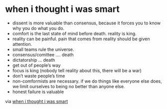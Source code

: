 <!--
id: 44392457
link: http://tumblr.atmos.org/post/44392457/when-i-thought-i-was-smart
slug: when-i-thought-i-was-smart
date: Fri Aug 01 2008 15:49:00 GMT-0700 (PDT)
publish: 2008-08-01
tags: 
title: when i thought i was smart
-->


when i thought i was smart
==========================

-   dissent is more valuable than consensus, because it forces you to
    know why you do what you do.
-   comfort is the last state of mind before death. reality is king. 
-   reality can be painful. pain that comes from reality should be given
    attention.
-   small teams rule the universe.
-   consensus/comittee …. death
-   dictatorship … death
-   get out of people’s way
-   focus is king (nobody tell reality about this, there will be a war)
-   don’t waste people’s time
-   non-comformists are necessary. if we do things like everyone else
    does, we limit ourselves to being no better than anyone else.
-   honest failure is valuable

via [when i thought i was
smart](http://toyblog.typepad.com/lemon/2008/04/when-i-thought.html)

